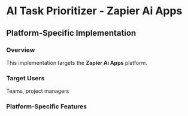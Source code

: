 # AI Task Prioritizer - Zapier Ai Apps

## Platform-Specific Implementation

### Overview
This implementation targets the **Zapier Ai Apps** platform.

### Target Users
Teams, project managers

### Platform-Specific Features
